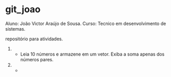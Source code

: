 # git_joao

Aluno: João Victor Araújo de Sousa.
Curso: Tecnico em desenvolvimento de sistemas.

repositório para atividades.

1) - Leia 10 números e armazene em um vetor. Exiba a soma apenas dos números pares.

2) - 

